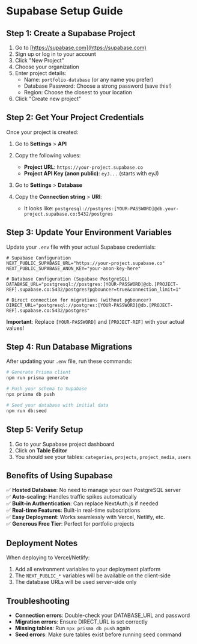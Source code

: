 # Supabase Setup Guide

## Step 1: Create a Supabase Project

1. Go to [https://supabase.com](https://supabase.com)
2. Sign up or log in to your account
3. Click "New Project"
4. Choose your organization
5. Enter project details:
   - Name: `portfolio-database` (or any name you prefer)
   - Database Password: Choose a strong password (save this!)
   - Region: Choose the closest to your location
6. Click "Create new project"

## Step 2: Get Your Project Credentials

Once your project is created:

1. Go to **Settings** > **API**
2. Copy the following values:
   - **Project URL**: `https://your-project.supabase.co`
   - **Project API Key (anon public)**: `eyJ...` (starts with eyJ)

3. Go to **Settings** > **Database**
4. Copy the **Connection string** > **URI**:
   - It looks like: `postgresql://postgres:[YOUR-PASSWORD]@db.your-project.supabase.co:5432/postgres`

## Step 3: Update Your Environment Variables

Update your `.env` file with your actual Supabase credentials:

```env
# Supabase Configuration
NEXT_PUBLIC_SUPABASE_URL="https://your-project.supabase.co"
NEXT_PUBLIC_SUPABASE_ANON_KEY="your-anon-key-here"

# Database Configuration (Supabase PostgreSQL)
DATABASE_URL="postgresql://postgres:[YOUR-PASSWORD]@db.[PROJECT-REF].supabase.co:5432/postgres?pgbouncer=true&connection_limit=1"

# Direct connection for migrations (without pgbouncer)
DIRECT_URL="postgresql://postgres:[YOUR-PASSWORD]@db.[PROJECT-REF].supabase.co:5432/postgres"
```

**Important**: Replace `[YOUR-PASSWORD]` and `[PROJECT-REF]` with your actual values!

## Step 4: Run Database Migrations

After updating your `.env` file, run these commands:

```bash
# Generate Prisma client
npm run prisma generate

# Push your schema to Supabase
npx prisma db push

# Seed your database with initial data
npm run db:seed
```

## Step 5: Verify Setup

1. Go to your Supabase project dashboard
2. Click on **Table Editor**
3. You should see your tables: `categories`, `projects`, `project_media`, `users`

## Benefits of Using Supabase

✅ **Hosted Database**: No need to manage your own PostgreSQL server  
✅ **Auto-scaling**: Handles traffic spikes automatically  
✅ **Built-in Authentication**: Can replace NextAuth.js if needed  
✅ **Real-time Features**: Built-in real-time subscriptions  
✅ **Easy Deployment**: Works seamlessly with Vercel, Netlify, etc.  
✅ **Generous Free Tier**: Perfect for portfolio projects  

## Deployment Notes

When deploying to Vercel/Netlify:
1. Add all environment variables to your deployment platform
2. The `NEXT_PUBLIC_*` variables will be available on the client-side
3. The database URLs will be used server-side only

## Troubleshooting

- **Connection errors**: Double-check your DATABASE_URL and password
- **Migration errors**: Ensure DIRECT_URL is set correctly
- **Missing tables**: Run `npx prisma db push` again
- **Seed errors**: Make sure tables exist before running seed command
